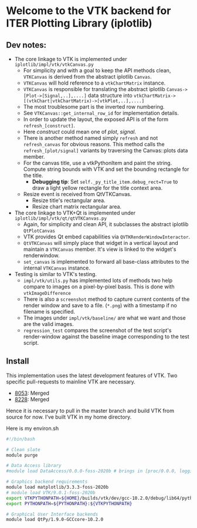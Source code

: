 
# Welcome to the VTK backend for ITER Plotting Library (iplotlib)

## Dev notes:

  + The core linkage to VTK is implemented under `iplotlib/impl/vtk/vtkCanvas.py`
    + For simplicity and with a goal to keep the API methods clean, `VTKCanvas` is derived from the abstract iplotlib `Canvas`.
    + `VTKCanvas` will hold reference to a `vtkChartMatrix` instance.
    + `VTKCanvas` is responsible for translating the abstract iplotlib `Canvas->[Plot->[Signal,..],....]` data structure into `vtkChartMatrix->[(vtkChart|vtkChartMatrix)->[vtkPlot,..],....]`
    + The most troublesome part is the inverted row numbering.
    + See `VTKCanvas::get_internal_row_id` for implementation details.
    + In order to update the layout, the exposed API is of the form `refresh_[construct]`. 
    + Here *construct* could mean one of *plot*, *signal*. 
    + There is another method named simply `refresh` and not `refresh_canvas` for obvious reasons. This method calls the `refresh_[plot/signal]` variants by traversing the Canvas::plots data member.
    + For the canvas title, use a vtkPythonItem and paint the string. Compute string bounds with VTK and set 
      the bounding rectangle for the title.
      + **Debugging tip**: Set `self._py_title_item.debug_rect=True` to draw a light yellow rectangle for the title context area.
    + Resize event is received from QtVTKCanvas.
      + Resize title's rectangular area.
      + Resize chart matrix rectangular area.
  + The core linkage to VTK+Qt is implemented under `iplotlib/impl/vtk/qt/qtVTKCanvas.py`
    + Again, for simplicity and clean API, it subclasses the abstract iplotlib `QtPlotCanvas`
    + VTK provides Qt embed capabilities via `QVTKRenderWindowInteractor`.
    + `QtVTKCanvas` will simply place that widget in a vertical layout and maintain
        a `VTKCanvas` member. It's view is linked to the widget's renderwindow.
    + `set_canvas` is implemented to forward all base-class attributes to the internal `VTKCanvas` instance.
  + Testing is similar to VTK's testing.
    + `impl/vtk/utils.py` has implemented lots of methods two help compare to images on a pixel-by-pixel basis. This is done with `vtkImageDifference`
    + There is also a `screenshot` method to capture current contents of the render window and save to a file. (`*.png`) with a timestamp if no filename is specified.
    + The images under `impl/vtk/baseline/` are what we want and those are the valid images.
    + `regression_test` compares the screenshot of the test script's render-window against the baseline image corresponding to the test script.

## Install

This implementation uses the latest development features of VTK. Two specific pull-requests to mainline VTK are necessary.
    
+ [8053](https://gitlab.kitware.com/vtk/vtk/-/merge_requests/8053): Merged
+ [8228](https://gitlab.kitware.com/vtk/vtk/-/merge_requests/8228): Merged

Hence it is necessary to pull in the master branch and build VTK from source for now. I've built VTK in my home directory. 

Here is my environ.sh
```bash
#!/bin/bash

# Clean slate
module purge

# Data Access library
#module load DataAccess/0.0.0-foss-2020b # brings in [proc/0.0.0, logging2/0.0.0, uda-ccs/2.1.2]-foss-2020b

# Graphics backend requirements
module load matplotlib/3.3.3-foss-2020b
# module load VTK/9.0.1-foss-2020b
export VTKPYTHONPATH=${HOME}/builds/vtk/dev/gcc-10.2.0/debug/lib64/python3.8/site-packages
export PYTHONPATH=${PYTHONPATH}:${VTKPYTHONPATH}

# Graphical User Interface backends
module load QtPy/1.9.0-GCCcore-10.2.0
```

